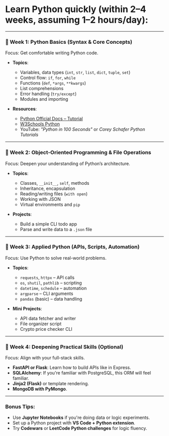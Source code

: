 # Learn Python quickly (within 2–4 weeks, assuming 1–2 hours/day):

---

### 🔹 Week 1: Python Basics (Syntax & Core Concepts)

Focus: Get comfortable writing Python code.

* **Topics**:

  * Variables, data types (`int`, `str`, `list`, `dict`, `tuple`, `set`)
  * Control flow: `if`, `for`, `while`
  * Functions (`def`, `*args`, `**kwargs`)
  * List comprehensions
  * Error handling (`try/except`)
  * Modules and importing

* **Resources**:

  * [Python Official Docs – Tutorial](https://docs.python.org/3/tutorial/)
  * [W3Schools Python](https://www.w3schools.com/python/)
  * YouTube: *"Python in 100 Seconds"* or *Corey Schafer Python Tutorials*

---

### 🔹 Week 2: Object-Oriented Programming & File Operations

Focus: Deepen your understanding of Python’s architecture.

* **Topics**:

  * Classes, `__init__`, `self`, methods
  * Inheritance, encapsulation
  * Reading/writing files (`with open`)
  * Working with JSON
  * Virtual environments and `pip`

* **Projects**:

  * Build a simple CLI todo app
  * Parse and write data to a `.json` file

---

### 🔹 Week 3: Applied Python (APIs, Scripts, Automation)

Focus: Use Python to solve real-world problems.

* **Topics**:

  * `requests`, `httpx` – API calls
  * `os`, `shutil`, `pathlib` – scripting
  * `datetime`, `schedule` – automation
  * `argparse` – CLI arguments
  * `pandas` (basic) – data handling

* **Mini Projects**:

  * API data fetcher and writer
  * File organizer script
  * Crypto price checker CLI

---

### 🔹 Week 4: Deepening Practical Skills (Optional)

Focus: Align with your full-stack skills.

* **FastAPI or Flask**: Learn how to build APIs like in Express.
* **SQLAlchemy**: If you're familiar with PostgreSQL, this ORM will feel familiar.
* **Jinja2 (Flask)** or template rendering.
* **MongoDB with PyMongo**.

---

### Bonus Tips:

* Use **Jupyter Notebooks** if you're doing data or logic experiments.
* Set up a Python project with **VS Code + Python extension**.
* Try **Codewars** or **LeetCode Python challenges** for logic fluency.
